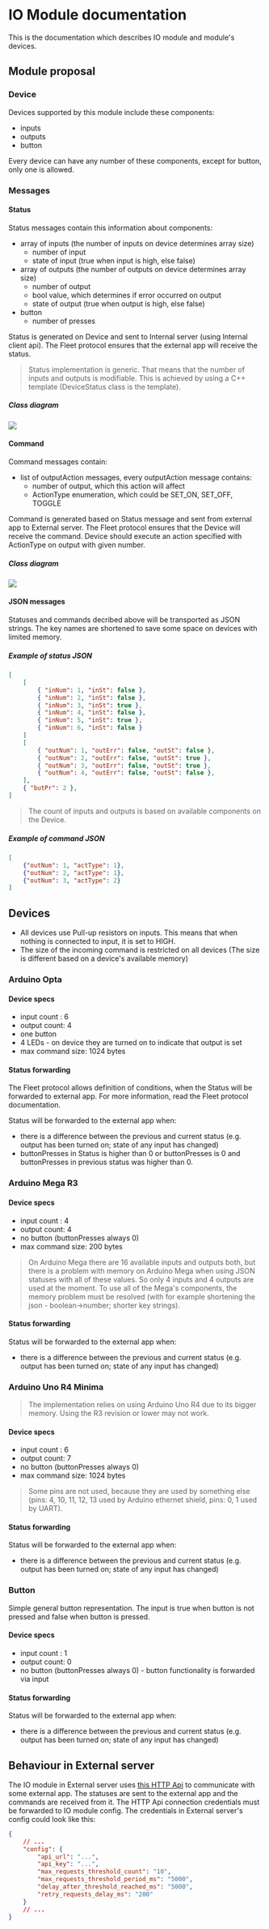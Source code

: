 # IO Module documentation

This is the documentation which describes IO module and module's devices.

## Module proposal

### Device

Devices supported by this module include these components:
 - inputs
 - outputs
 - button

Every device can have any number of these components, except for button, only one is allowed.

### Messages

#### Status

Status messages contain this information about components:
 - array of inputs (the number of inputs on device determines array size)
    - number of input
    - state of input (true when input is high, else false)
 - array of outputs (the number of outputs on device determines array size)
    - number of output
    - bool value, which determines if error occurred on output
    - state of output (true when output is high, else false)
 - button
    - number of presses

Status is generated on Device and sent to Internal server (using Internal client api). The Fleet protocol ensures that the external app will receive the status.

> Status implementation is generic. That means that the number of inputs and outputs is modifiable. This is achieved by using a C++ template (DeviceStatus class is the template).

##### Class diagram

![](images/DeviceStatus_diagram.svg)

#### Command

Command messages contain:
 - list of outputAction messages, every outputAction message contains:
   - number of output, which this action will affect
   - ActionType enumeration, which could be SET_ON, SET_OFF, TOGGLE

Command is generated based on Status message and sent from external app to External server. The Fleet protocol ensures that the Device will receive the command. Device should execute an action specified with ActionType on output with given number.

##### Class diagram

![](images/DeviceCommand_diagram.svg)

#### JSON messages

Statuses and commands decribed above will be transported as JSON strings. The key names are shortened to save some space on devices with limited memory.

##### Example of status JSON

```json
[
    [
        { "inNum": 1, "inSt": false },
        { "inNum": 2, "inSt": false },
        { "inNum": 3, "inSt": true },
        { "inNum": 4, "inSt": false },
        { "inNum": 5, "inSt": true },
        { "inNum": 6, "inSt": false }
    ]
    [
        { "outNum": 1, "outErr": false, "outSt": false },
        { "outNum": 2, "outErr": false, "outSt": true },
        { "outNum": 3, "outErr": false, "outSt": true },
        { "outNum": 4, "outErr": false, "outSt": false },
    ],
    { "butPr": 2 },
]
```

> The count of inputs and outputs is based on available components on the Device.

##### Example of command JSON

```json
[
    {"outNum": 1, "actType": 1},
    {"outNum": 2, "actType": 1},
    {"outNum": 3, "actType": 2}
]
```

## Devices

 - All devices use Pull-up resistors on inputs. This means that when nothing is connected to input, it is set to HIGH.
 - The size of the incoming command is restricted on all devices (The size is different based on a device's available memory)

### Arduino Opta

#### Device specs
 - input count : 6
 - output count: 4
 - one button
 - 4 LEDs - on device they are turned on to indicate that output is set
 - max command size: 1024 bytes

#### Status forwarding

The Fleet protocol allows definition of conditions, when the Status will be forwarded to external app. For more information, read the Fleet protocol documentation.

Status will be forwarded to the external app when:
 - there is a difference between the previous and current status (e.g. output has been turned on; state of any input has changed)
 - buttonPresses in Status is higher than 0 or buttonPresses is 0 and buttonPresses in previous status was higher than 0.

### Arduino Mega R3

#### Device specs
 - input count : 4
 - output count: 4
 - no button (buttonPresses always 0)
 - max command size: 200 bytes

 > On Arduino Mega there are 16 available inputs and outputs both, but there is a problem with memory on Arduino Mega when using JSON statuses with all of these values. So only 4 inputs and 4 outputs are used at the moment.
 To use all of the Mega's components, the memory problem must be resolved (with for example shortening the json - boolean->number; shorter key strings).

#### Status forwarding

Status will be forwarded to the external app when:
 - there is a difference between the previous and current status (e.g. output has been turned on; state of any input has changed)

### Arduino Uno R4 Minima

 > The implementation relies on using Arduino Uno R4 due to its bigger memory. Using the R3 revision or lower may not work.

#### Device specs
 - input count : 6
 - output count: 7
 - no button (buttonPresses always 0)
 - max command size: 1024 bytes

 > Some pins are not used, because they are used by something else (pins: 4, 10, 11, 12, 13 used by Arduino ethernet shield, pins: 0, 1 used by UART).

#### Status forwarding

Status will be forwarded to the external app when:
 - there is a difference between the previous and current status (e.g. output has been turned on; state of any input has changed)

### Button

Simple general button representation. The input is true when button is not pressed and false when button is pressed.

#### Device specs
 - input count : 1
 - output count: 0
 - no button (buttonPresses always 0) - button functionality is forwarded via input

#### Status forwarding

Status will be forwarded to the external app when:
 - there is a difference between the previous and current status (e.g. output has been turned on; state of any input has changed)

## Behaviour in External server

The IO module in External server uses [this HTTP Api](https://github.com/bringauto/fleet-http-client) to communicate with some external app. The statuses are sent to the external app and the commands are received from it. The HTTP Api connection credentials must be forwarded to IO module config. The credentials in External server's config could look like this:

```json
{
    // ...
    "config": {
        "api_url": "...",
        "api_key": "...",
        "max_requests_threshold_count": "10",
        "max_requests_threshold_period_ms": "5000",
        "delay_after_threshold_reached_ms": "5000",
        "retry_requests_delay_ms": "200"
    }
    // ...
}
```
 
